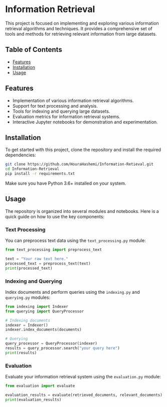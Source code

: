 

# Information Retrieval

This project is focused on implementing and exploring various information retrieval algorithms and techniques. It provides a comprehensive set of tools and methods for retrieving relevant information from large datasets.

## Table of Contents
- [Features](#features)
- [Installation](#installation)
- [Usage](#usage)

## Features

- Implementation of various information retrieval algorithms.
- Support for text processing and analysis.
- Tools for indexing and querying large datasets.
- Evaluation metrics for information retrieval systems.
- Interactive Jupyter notebooks for demonstration and experimentation.

## Installation

To get started with this project, clone the repository and install the required dependencies:

```bash
git clone https://github.com/HouraHashemi/Information-Retieval.git
cd Information-Retrieval
pip install -r requirements.txt
```

Make sure you have Python 3.6+ installed on your system.

## Usage

The repository is organized into several modules and notebooks. Here is a quick guide on how to use the key components:

### Text Processing

You can preprocess text data using the `text_processing.py` module:

```python
from text_processing import preprocess_text

text = "Your raw text here."
processed_text = preprocess_text(text)
print(processed_text)
```

### Indexing and Querying

Index documents and perform queries using the `indexing.py` and `querying.py` modules:

```python
from indexing import Indexer
from querying import QueryProcessor

# Indexing documents
indexer = Indexer()
indexer.index_documents(documents)

# Querying
query_processor = QueryProcessor(indexer)
results = query_processor.search("your query here")
print(results)
```

### Evaluation

Evaluate your information retrieval system using the `evaluation.py` module:

```python
from evaluation import evaluate

evaluation_results = evaluate(retrieved_documents, relevant_documents)
print(evaluation_results)
```
